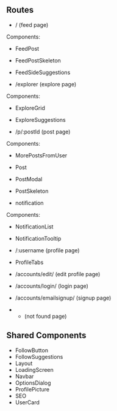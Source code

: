 ## Routes

- / (feed page)

Components:

- FeedPost
- FeedPostSkeleton
- FeedSideSuggestions

- /explorer (explore page)

Components:

- ExploreGrid
- ExploreSuggestions

- /p/:postId (post page)

Components:

- MorePostsFromUser
- Post
- PostModal
- PostSkeleton

- notification

Components:

- NotificationList
- NotificationTooltip

- /:username (profile page)

- ProfileTabs

- /accounts/edit/ (edit profile page)

- /accounts/login/ (login page)

- /accounts/emailsignup/ (signup page)

- - (not found page)

## Shared Components

- FollowButton
- FollowSuggestions
- Layout
- LoadingScreen
- Navbar
- OptionsDialog
- ProfilePicture
- SEO
- UserCard
